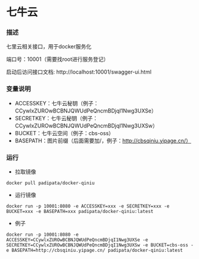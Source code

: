 # 七牛云

### 描述

七里云相关接口，用于docker服务化

端口号：10001（需要找root进行服务登记）

启动后访问接口文档: http://localhost:10001/swagger-ui.html

### 变量说明

- ACCESSKEY：七牛云秘钥（例子：CCywlxZUROwBCBNJQWUdPeQncmBDjqI1Nwg3UXSe）
- SECRETKEY：七牛云秘钥（例子：CCywlxZUROwBCBNJQWUdPeQncmBDjqI1Nwg3UXSw）
- BUCKET：七牛云空间（例子：cbs-oss）
- BASEPATH：图片前缀（后面需要加/，例子：http://cbsqiniu.yipage.cn/）

### 运行

- 拉取镜像

`docker pull padipata/docker-qiniu`

- 运行镜像

`docker run -p 10001:8080 -e ACCESSKEY=xxx -e SECRETKEY=xxx -e BUCKET=xxx -e BASEPATH=xxx padipata/docker-qiniu:latest`

- 例子

`docker run -p 10001:8080 -e ACCESSKEY=CCywlxZUROwBCBNJQWUdPeQncmBDjqI1Nwg3UXSe -e SECRETKEY=CCywlxZUROwBCBNJQWUdPeQncmBDjqI1Nwg3UXSw -e BUCKET=cbs-oss -e BASEPATH=http://cbsqiniu.yipage.cn/ padipata/docker-qiniu:latest`

